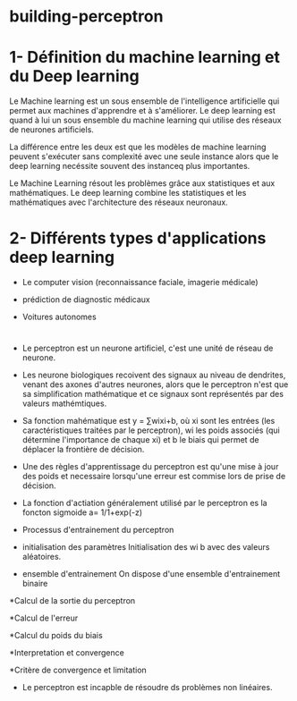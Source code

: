 # building-perceptron
# 1- Définition du machine learning et du Deep learning
Le Machine learning est un sous ensemble de l'intelligence artificielle qui permet aux machines d'apprendre et à s'améliorer.
Le deep learning est quand à lui un sous ensemble du machine learning qui utilise des réseaux de neurones artificiels.

La différence entre les deux est que les modèles de machine learning peuvent s'exécuter sans complexité avec une seule 
instance alors que le deep learning necéssite souvent des instanceq plus importantes.

Le Machine Learning résout les problèmes grâce aux statistiques et aux mathématiques. 
Le deep learning combine les statistiques et les mathématiques avec l'architecture des réseaux neuronaux.


# 2- Différents types  d'applications deep learning

 - Le computer vision (reconnaissance faciale, imagerie médicale)

 - prédiction de diagnostic médicaux

 - Voitures autonomes

 #
 - Le perceptron est un neurone artificiel, c'est une unité de réseau de neurone.
 - Les neurone biologiques recoivent des signaux au niveau de dendrites, venant des axones d'autres neurones, alors que le perceptron
  n'est que sa simplification mathématique et ce signaux sont représentés par des valeurs mathémtiques.

  - Sa fonction mahématique est y = ∑wixi+b, où xi sont les entrées (les caractéristiques traitées par le perceptron), wi les poids associés (qui détermine l'importance de chaque xi)
  et b le biais qui permet de déplacer la frontière de décision.
  

  - Une des règles d'apprentissage du perceptron est qu'une mise à jour des 
  poids et necessaire lorsqu'une erreur est commise lors de prise de décision.
  
  - La fonction d'actiation généralement utilisé par le perceptron es la foncton sigmoide
  a= 1/1+exp(-z)

  - Processus d'entrainement du perceptron 
  * initialisation des paramètres
  Initialisation des wi b avec des valeurs aléatoires.
  
  * ensemble d'entrainement 
  On dispose d'une ensemble d'entrainement binaire 
  
  *Calcul de la sortie du perceptron 

  *Calcul de l'erreur

  *Calcul du poids du  biais

  *Interpretation et convergence

  *Critère de convergence et limitation


  - Le perceptron est incapble de résoudre ds problèmes non linéaires.